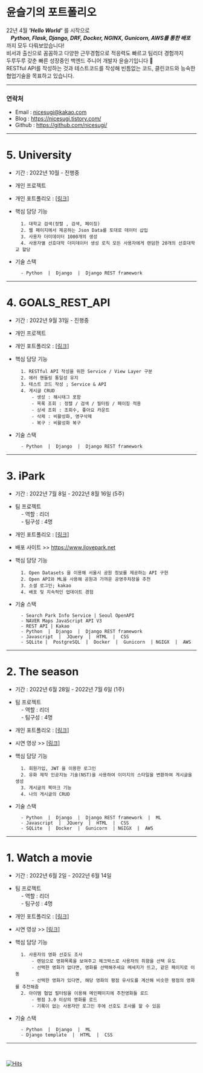 # 윤슬기의 포트폴리오

22년 4월 ***'Hello World'*** 를 시작으로<br>
&nbsp;&nbsp;    ***Python, Flask, Django, DRF, Docker, NGINX, Gunicorn, AWS를 통한 배포*** 까지 모두 다뤄보았습니다!  <br>
비서과 출신으로 꼼꼼하고 다양한 근무경험으로 적응력도 빠르고 팀리더 경험까지 <br>
두루두루 갖춘 빠른 성장중인 백엔드 주니어 개발자 윤슬기입니다 🤗 <br>
RESTful API를 작성하는 것과 테스트코드를 작성해 빈틈없는 코드, 클린코드와 능숙한 협업기술을 목표하고 있습니다. <br>

---

### 연락처
- Email : nicesugi@kakao.com
- Blog  : https://nicesugi.tistory.com/
- Github : https://github.com/nicesugi/
        
---

# 5. University
- 기간 : 2022년 10월 - 진행중

- 개인 프로젝트
        
- 개인 포트폴리오 : <a href="https://github.com/nicesugi/university">[링크]</a>

- 핵심 담당 기능

        1. 대학교 검색(정렬 , 검색, 페이징)
        2. 웹 페이지에서 제공하는 Json Data를 토대로 데이터 삽입
        3. 사용자 더미데이터 1000개의 생성
        4. 사용자별 선호대학 더미데이터 생성 로직 모든 사용자에게 랜덤한 20개의 선호대학교 할당

- 기술 스택

        - Python  |  Django  |  Django REST framework
        
---

# 4. GOALS_REST_API
- 기간 : 2022년 9월 31일 - 진행중

- 개인 프로젝트
        
- 개인 포트폴리오 : <a href="https://github.com/nicesugi/GOALS_REST_API">[링크]</a>

- 핵심 담당 기능

        1. RESTful API 작성을 위한 Service / View Layer 구분
        2. 에러 핸들링 통일성 유지 
        3. 테스트 코드 작성 ; Service & API 
        4. 게시글 CRUD
            - 생성 : 해시태그 포함
            - 목록 조회 : 정렬 / 검색 / 필터링 / 페이징 적용
            - 상세 조회 : 조회수, 좋아요 카운트
            - 삭제 : 비활성화, 영구삭제
            - 복구 : 비활성화 복구

- 기술 스택

        - Python  |  Django  |  Django REST framework

---

# 3. iPark
- 기간 : 2022년 7월 8일 - 2022년 8월 16일 (5주)

- 팀 프로젝트\
        &nbsp;&nbsp;&nbsp;&nbsp;- 역할 : 리더\
        &nbsp;&nbsp;&nbsp;&nbsp;- 팀구성 : 4명
        
- 개인 포트폴리오 : <a href="https://github.com/nicesugi/iPark">[링크]</a>
- 배포 사이트 >> https://www.ilovepark.net <br>

- 핵심 담당 기능

        1. Open Datasets 을 이용해 서울시 공원 정보를 제공하는 API 구현
        2. Open API와 ML을 사용해 공원과 가까운 공영주차장을 추천
        3. 소셜 로그인; kakao
        4. 배포 및 지속적인 업데이트 경험
        
- 기술 스택

        - Search Park Info Service | Seoul OpenAPI
        - NAVER Maps JavaScript API V3
        - REST API | Kakao
        - Python  |  Django  |  Django REST framework
        - Javascript  |  JQuery  |  HTML  |  CSS
        - SQLite |  PostgreSQL  |  Docker  |  Gunicorn  | NGIGX  |  AWS

---

# 2. The season
- 기간 : 2022년 6월 28일 - 2022년 7월 6일 (1주)

- 팀 프로젝트\
        &nbsp;&nbsp;&nbsp;&nbsp;- 역할 : 리더\
        &nbsp;&nbsp;&nbsp;&nbsp;- 팀구성 : 4명
        
- 개인 포트폴리오 : <a href="https://github.com/nicesugi/The_Season">[링크]</a>
- 시연 영상 >> <a href="https://tv.kakao.com/v/430188053">[링크]</a> <br>

- 핵심 담당 기능

        1. 회원가입, JWT 을 이용한 로그인
        2. 유화 제작 인공지능 기술(NST)을 사용하여 이미지의 스타일을 변환하여 게시글을 생성
        3. 게시글의 북마크 기능
        4. 나의 게시글의 CRUD
        
- 기술 스택

        - Python  |  Django  |  Django REST framework  |  ML
        - Javascript  |  JQuery  |  HTML  |  CSS
        - SQLite  |  Docker  |  Gunicorn  | NGIGX  |  AWS

---

# 1. Watch a movie
- 기간 : 2022년 6월 2일 - 2022년 6월 14일

- 팀 프로젝트\
        &nbsp;&nbsp;&nbsp;&nbsp;- 역할 : 리더\
        &nbsp;&nbsp;&nbsp;&nbsp;- 팀구성 : 4명
        
- 개인 포트폴리오 : <a href="https://github.com/nicesugi/2JYK-Watch_a_movie_N.11">[링크]</a>
- 시연 영상 >> <a href="https://nicesugi.tistory.com/170">[링크]</a> <br>

- 핵심 담당 기능

        1. 사용자의 영화 선호도 조사
            - 랜덤으로 영화목록을 보여주고 체크박스로 사용자의 취향을 선택 유도
            - 선택한 영화가 없다면, 영화를 선택해주세요 메세지가 뜨고, 같은 페이지로 이동
            - 선택한 영화가 있다면, 해당 영화의 평점 유사도를 계산해 비슷한 평점의 영화를 추천해줌
        2. 아이템 협업 필터링을 이용해 메인페이지에 추천영화들 로드
            - 평점 3.0 이상의 영화를 로드
            - 기록이 없는 사용자만 로그인 후에 선호도 조사를 할 수 있음

- 기술 스택

        - Python  |  Django  |  ML
        - Django template  |  HTML  |  CSS

---

<br>

[![Hits](https://hits.seeyoufarm.com/api/count/incr/badge.svg?url=https%3A%2F%2Fgithub.com%2Fnicesugi%2F&count_bg=%2368F000&title_bg=%23FF1CBD&icon=&icon_color=%23E7E7E7&title=%F0%9F%A7%B8+Views&edge_flat=true)](https://hits.seeyoufarm.com)
